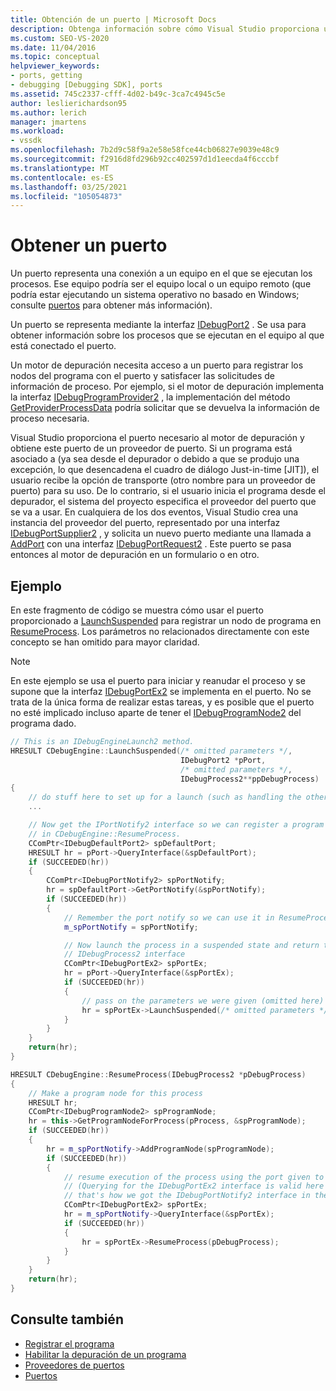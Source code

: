 ```yaml
---
title: Obtención de un puerto | Microsoft Docs
description: Obtenga información sobre cómo Visual Studio proporciona un puerto al motor de depuración para registrar nodos de programa con el puerto y para satisfacer solicitudes de información de proceso.
ms.custom: SEO-VS-2020
ms.date: 11/04/2016
ms.topic: conceptual
helpviewer_keywords:
- ports, getting
- debugging [Debugging SDK], ports
ms.assetid: 745c2337-cfff-4d02-b49c-3ca7c4945c5e
author: leslierichardson95
ms.author: lerich
manager: jmartens
ms.workload:
- vssdk
ms.openlocfilehash: 7b2d9c58f9a2e58e58fce44cb06827e9039e48c9
ms.sourcegitcommit: f2916d8fd296b92cc402597d1d1eecda4f6cccbf
ms.translationtype: MT
ms.contentlocale: es-ES
ms.lasthandoff: 03/25/2021
ms.locfileid: "105054873"
---
```

# <a name="get-a-port"></a>Obtener un puerto
Un puerto representa una conexión a un equipo en el que se ejecutan los procesos. Ese equipo podría ser el equipo local o un equipo remoto (que podría estar ejecutando un sistema operativo no basado en Windows; consulte [puertos](../../extensibility/debugger/ports.md) para obtener más información).

Un puerto se representa mediante la interfaz [IDebugPort2](../../extensibility/debugger/reference/idebugport2.md) . Se usa para obtener información sobre los procesos que se ejecutan en el equipo al que está conectado el puerto.

Un motor de depuración necesita acceso a un puerto para registrar los nodos del programa con el puerto y satisfacer las solicitudes de información de proceso. Por ejemplo, si el motor de depuración implementa la interfaz [IDebugProgramProvider2](../../extensibility/debugger/reference/idebugprogramprovider2.md) , la implementación del método [GetProviderProcessData](../../extensibility/debugger/reference/idebugprogramprovider2-getproviderprocessdata.md) podría solicitar que se devuelva la información de proceso necesaria.

Visual Studio proporciona el puerto necesario al motor de depuración y obtiene este puerto de un proveedor de puerto. Si un programa está asociado a (ya sea desde el depurador o debido a que se produjo una excepción, lo que desencadena el cuadro de diálogo Just-in-time [JIT]), el usuario recibe la opción de transporte (otro nombre para un proveedor de puerto) para su uso. De lo contrario, si el usuario inicia el programa desde el depurador, el sistema del proyecto especifica el proveedor del puerto que se va a usar. En cualquiera de los dos eventos, Visual Studio crea una instancia del proveedor del puerto, representado por una interfaz [IDebugPortSupplier2](../../extensibility/debugger/reference/idebugportsupplier2.md) , y solicita un nuevo puerto mediante una llamada a [AddPort](../../extensibility/debugger/reference/idebugportsupplier2-addport.md) con una interfaz [IDebugPortRequest2](../../extensibility/debugger/reference/idebugportrequest2.md) . Este puerto se pasa entonces al motor de depuración en un formulario o en otro.

## <a name="example"></a>Ejemplo
En este fragmento de código se muestra cómo usar el puerto proporcionado a [LaunchSuspended](../../extensibility/debugger/reference/idebugenginelaunch2-launchsuspended.md) para registrar un nodo de programa en [ResumeProcess](../../extensibility/debugger/reference/idebugenginelaunch2-resumeprocess.md). Los parámetros no relacionados directamente con este concepto se han omitido para mayor claridad.

> [!NOTE]
> En este ejemplo se usa el puerto para iniciar y reanudar el proceso y se supone que la interfaz [IDebugPortEx2](../../extensibility/debugger/reference/idebugportex2.md) se implementa en el puerto. No se trata de la única forma de realizar estas tareas, y es posible que el puerto no esté implicado incluso aparte de tener el [IDebugProgramNode2](../../extensibility/debugger/reference/idebugprogramnode2.md) del programa dado.

```cpp
// This is an IDebugEngineLaunch2 method.
HRESULT CDebugEngine::LaunchSuspended(/* omitted parameters */,
                                      IDebugPort2 *pPort,
                                      /* omitted parameters */,
                                      IDebugProcess2**ppDebugProcess)
{
    // do stuff here to set up for a launch (such as handling the other parameters)
    ...

    // Now get the IPortNotify2 interface so we can register a program node
    // in CDebugEngine::ResumeProcess.
    CComPtr<IDebugDefaultPort2> spDefaultPort;
    HRESULT hr = pPort->QueryInterface(&spDefaultPort);
    if (SUCCEEDED(hr))
    {
        CComPtr<IDebugPortNotify2> spPortNotify;
        hr = spDefaultPort->GetPortNotify(&spPortNotify);
        if (SUCCEEDED(hr))
        {
            // Remember the port notify so we can use it in ResumeProcess.
            m_spPortNotify = spPortNotify;

            // Now launch the process in a suspended state and return the
            // IDebugProcess2 interface
            CComPtr<IDebugPortEx2> spPortEx;
            hr = pPort->QueryInterface(&spPortEx);
            if (SUCCEEDED(hr))
            {
                // pass on the parameters we were given (omitted here)
                hr = spPortEx->LaunchSuspended(/* omitted parameters */,ppDebugProcess)
            }
        }
    }
    return(hr);
}

HRESULT CDebugEngine::ResumeProcess(IDebugProcess2 *pDebugProcess)
{
    // Make a program node for this process
    HRESULT hr;
    CComPtr<IDebugProgramNode2> spProgramNode;
    hr = this->GetProgramNodeForProcess(pProcess, &spProgramNode);
    if (SUCCEEDED(hr))
    {
        hr = m_spPortNotify->AddProgramNode(spProgramNode);
        if (SUCCEEDED(hr))
        {
            // resume execution of the process using the port given to us earlier.
            // (Querying for the IDebugPortEx2 interface is valid here since
            // that's how we got the IDebugPortNotify2 interface in the first place.)
            CComPtr<IDebugPortEx2> spPortEx;
            hr = m_spPortNotify->QueryInterface(&spPortEx);
            if (SUCCEEDED(hr))
            {
                hr = spPortEx->ResumeProcess(pDebugProcess);
            }
        }
    }
    return(hr);
}
```

## <a name="see-also"></a>Consulte también
- [Registrar el programa](../../extensibility/debugger/registering-the-program.md)
- [Habilitar la depuración de un programa](../../extensibility/debugger/enabling-a-program-to-be-debugged.md)
- [Proveedores de puertos](../../extensibility/debugger/port-suppliers.md)
- [Puertos](../../extensibility/debugger/ports.md)
